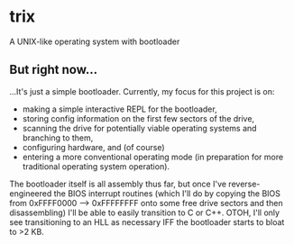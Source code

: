trix
==========

A UNIX-like operating system with bootloader

But right now...
----------------

...It's just a simple bootloader.
Currently, my focus for this project is on:
- making a simple interactive REPL for the bootloader,
- storing config information on the first few sectors of the drive,
- scanning the drive for potentially viable operating systems and branching to them,
- configuring hardware, and (of course)
- entering a more conventional operating mode (in preparation for more traditional operating system operation).

The bootloader itself is all assembly thus far, but once I've reverse-engineered the BIOS interrupt routines (which I'll do by copying the BIOS from 0xFFFF0000 --> 0xFFFFFFFF onto some free drive sectors and then disassembling) I'll be able to easily transition to C or C++. OTOH, I'll only see transitioning to an HLL as necessary IFF the bootloader starts to bloat to >2 KB.

